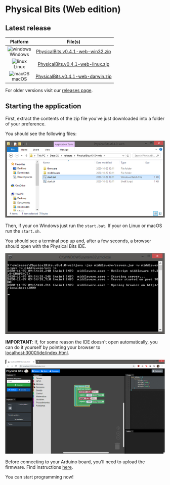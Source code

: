# Physical Bits (Web edition)

## Latest release

| Platform | File(s) |
| :---: |:---:|
| ![windows](https://gira.github.io/PhysicalBits/img/windows.png)<br>Windows | [PhysicalBits.v0.4.1-web-win32.zip](https://github.com/GIRA/PhysicalBits/releases/download/v0.4.1/PhysicalBits.v0.4.1-web-win32.zip) |
| ![linux](https://gira.github.io/PhysicalBits/img/linux.png)<br>Linux | [PhysicalBits.v0.4.1-web-linux.zip](https://github.com/GIRA/PhysicalBits/releases/download/v0.4.1/PhysicalBits.v0.4.1-web-linux.zip) |
| ![macOS](https://gira.github.io/PhysicalBits/img/apple.png)<br>macOS | [PhysicalBits.v0.4.1-web-darwin.zip](https://github.com/GIRA/PhysicalBits/releases/download/v0.4.1/PhysicalBits.v0.4.1-web-darwin.zip) |

For older versions visit our [releases page](https://github.com/GIRA/PhysicalBits/releases).

## Starting the application

First, extract the contents of the zip file you've just downloaded into a folder of your preference.

You should see the following files:

![start_web.1](../img/start_web.1.png)

Then, if your on Windows just run the `start.bat`. If your on Linux or macOS run the `start.sh`.

You should see a terminal pop up and, after a few seconds, a browser should open with the Physical Bits IDE.

![start_web.2](../img/start_web.2.png)

__IMPORTANT__: If, for some reason the IDE doesn't open automatically, you can do it yourself by pointing your browser to [localhost:3000/ide/index.html](http://localhost:3000/ide/index.html).

![start_web.3](../img/start_web.3.png)

Before connecting to your Arduino board, you'll need to upload the firmware. Find instructions [here](../getting_started/FIRMWARE.md).

You can start programming now!
